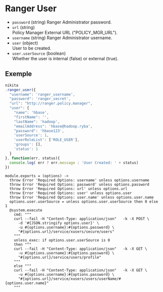 
# Ranger User

* `password` (string)
  Ranger Administrator password.
* `url` (string)   
  Policy Manager External URL ("POLICY\_MGR\_URL").
* `username` (string)
  Ranger Administrator username.
* `user` (object)   
  User to be created.
* `user.userSource` (boolean)   
  Whether the user is internal (false) or external (true).

## Exemple

```js
nikita
.ranger_user({
  "username": 'ranger_username',
  "password": 'ranger_secret',
  "url": "http://ranger.policy.manager",
  "user": {
    "name": 'hbase',
    "firstName": '',
    "lastName": 'hadoop',
    "emailAddress": 'hbase@hadoop.ryba',
    "password": 'hbase123',
    'userSource': 1,
    'userRoleList': ['ROLE_USER'],
    'groups': [],
    'status': 1
  }
}, function(err, status){
  console.log( err ? err.message : 'User Created: ' + status)
})
```

    module.exports = (options) ->
      throw Error 'Required Options: username' unless options.username
      throw Error 'Required Options: password' unless options.password
      throw Error 'Required Options: url' unless options.url
      throw Error 'Required Options: user' unless options.user
      throw Error 'Required Options: user.name' unless options.user.name
      options.user.userSource = unless options.user.userSource then 0 else 1
      @system.execute
        cmd: """
        curl --fail -H "Content-Type: application/json"   -k -X POST \
          -d '#{JSON.stringify options.user}' \
          -u #{options.username}:#{options.password} \
          "#{options.url}/service/xusers/secure/users"
        """
        unless_exec: if options.user.userSource is 0
        then """
        curl --fail -H "Content-Type: application/json"   -k -X GET \
          -u #{options.username}:#{options.password} \
          "#{options.url}/service/users/profile"
        """
        else """
        curl --fail -H "Content-Type: application/json"   -k -X GET \
          -u #{options.username}:#{options.password} \
          "#{options.url}/service/xusers/users/userName/#{options.user.name}"
        """
